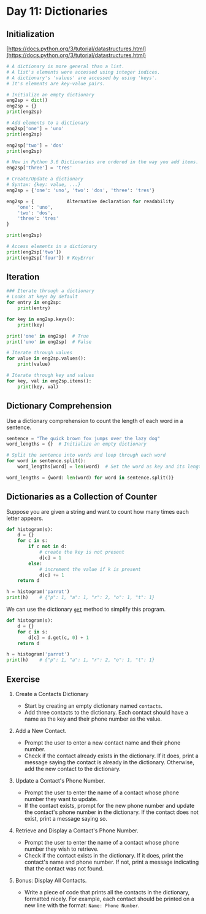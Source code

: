 
# Day 11: Dictionaries

## Initialization

[https://docs.python.org/3/tutorial/datastructures.html](https://docs.python.org/3/tutorial/datastructures.html)

``` python
# A dictionary is more general than a list.
# A list's elements were accessed using integer indices.
# A dictionary's 'values' are accessed by using 'keys'.
# It's elements are key-value pairs.

# Initialize an empty dictionary
eng2sp = dict()
eng2sp = {}
print(eng2sp)

# Add elements to a dictionary
eng2sp['one'] = 'uno'
print(eng2sp)

eng2sp['two'] = 'dos'
print(eng2sp)

# New in Python 3.6 Dictionaries are ordered in the way you add items.
eng2sp['three'] = 'tres'

# Create/Update a dictionary
# Syntax: {key: value, ...}
eng2sp = {'one': 'uno', 'two': 'dos', 'three': 'tres'}

eng2sp = {            Alternative declaration for readability
    'one': 'uno',
    'two': 'dos',
    'three': 'tres'
}

print(eng2sp)

# Access elements in a dictionary
print(eng2sp['two'])
print(eng2sp['four']) # KeyError
```

## Iteration

``` python
### Iterate through a dictionary
# Looks at keys by default
for entry in eng2sp:
    print(entry) 

for key in eng2sp.keys():
    print(key)

print('one' in eng2sp)  # True
print('uno' in eng2sp)  # False

# Iterate through values
for value in eng2sp.values():
    print(value)

# Iterate through key and values
for key, val in eng2sp.items():
    print(key, val)
```

## Dictionary Comprehension

Use a dictionary comprehension to count the length of each word in a sentence.

```python
sentence = "The quick brown fox jumps over the lazy dog"
word_lengths = {}  # Initialize an empty dictionary

# Split the sentence into words and loop through each word
for word in sentence.split():
    word_lengths[word] = len(word)  # Set the word as key and its length as value in the dictionary

word_lengths = {word: len(word) for word in sentence.split()}
```

## Dictionaries as a Collection of Counter

 Suppose you are given a string and want to count how many times each letter appears.

``` python
def histogram(s):
    d = {}
    for c in s:
        if c not in d:
            # create the key is not present
            d[c] = 1
        else:
            # increment the value if k is present
            d[c] += 1
    return d

h = histogram('parrot')
print(h)    # {"p": 1, "a": 1, "r": 2, "o": 1, "t": 1}

```

We can use the dictionary [`get`](https://www.w3schools.com/python/ref_dictionary_get.asp) method to simplify this program.

```python
def histogram(s):
    d = {}
    for c in s:
        d[c] = d.get(c, 0) + 1
    return d

h = histogram('parrot')
print(h)    # {"p": 1, "a": 1, "r": 2, "o": 1, "t": 1}
```

## Exercise

1. Create a Contacts Dictionary
    - Start by creating an empty dictionary named `contacts`.
    - Add three contacts to the dictionary. Each contact should have a name as the key and their phone number as the value.

2. Add a New Contact.
    - Prompt the user to enter a new contact name and their phone number.
    - Check if the contact already exists in the dictionary. If it does, print a message saying the contact is already in the dictionary. Otherwise, add the new contact to the dictionary.
  
3. Update a Contact's Phone Number.
    - Prompt the user to enter the name of a contact whose phone number they want to update.
    - If the contact exists, prompt for the new phone number and update the contact's phone number in the dictionary. If the contact does not exist, print a message saying so.

4. Retrieve and Display a Contact's Phone Number.
    - Prompt the user to enter the name of a contact whose phone number they wish to retrieve.
    - Check if the contact exists in the dictionary. If it does, print the contact's name and phone number. If not, print a message indicating that the contact was not found.

5. Bonus: Display All Contacts.
    - Write a piece of code that prints all the contacts in the dictionary, formatted nicely. For example, each contact should be printed on a new line with the format: `Name: Phone Number`.
